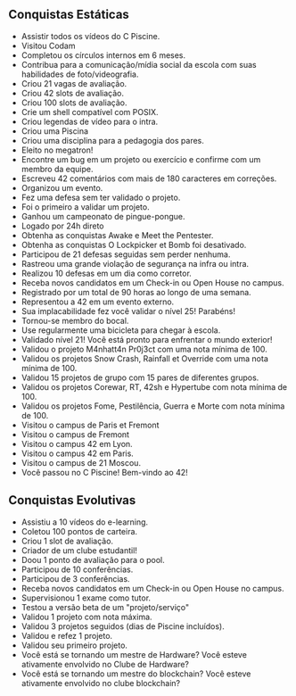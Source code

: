 ## Conquistas Estáticas

- Assistir todos os vídeos do C Piscine.<br>
- Visitou Codam<br>
- Completou os círculos internos em 6 meses.<br>
- Contribua para a comunicação/mídia social da escola com suas habilidades de foto/videografia.<br>
- Criou 21 vagas de avaliação.<br>
- Criou 42 slots de avaliação.<br>
- Criou 100 slots de avaliação.<br>
- Crie um shell compatível com POSIX.<br>
- Criou legendas de vídeo para o intra.<br>
- Criou uma Piscina<br>
- Criou uma disciplina para a pedagogia dos pares.<br>
- Eleito no megatron!<br>
- Encontre um bug em um projeto ou exercício e confirme com um membro da equipe.<br>
- Escreveu 42 comentários com mais de 180 caracteres em correções.<br>
- Organizou um evento.<br>
- Fez uma defesa sem ter validado o projeto.<br>
- Foi o primeiro a validar um projeto.<br>
- Ganhou um campeonato de pingue-pongue.<br>
- Logado por 24h direto<br>
- Obtenha as conquistas Awake e Meet the Pentester.<br>
- Obtenha as conquistas O Lockpicker et Bomb foi desativado.<br>
- Participou de 21 defesas seguidas sem perder nenhuma.<br>
- Rastreou uma grande violação de segurança na infra ou intra.<br>
- Realizou 10 defesas em um dia como corretor.<br>
- Receba novos candidatos em um Check-in ou Open House no campus.<br>
- Registrado por um total de 90 horas ao longo de uma semana.<br>
- Representou a 42 em um evento externo.<br>
- Sua implacabilidade fez você validar o nível 25! Parabéns!<br>
- Tornou-se membro do bocal.<br>
- Use regularmente uma bicicleta para chegar à escola.<br>
- Validado nível 21! Você está pronto para enfrentar o mundo exterior!<br>
- Validou o projeto M4nhatt4n Pr0j3ct com uma nota mínima de 100.<br>
- Validou os projetos Snow Crash, Rainfall et Override com uma nota mínima de 100.<br>
- Validou 15 projetos de grupo com 15 pares de diferentes grupos.<br>
- Validou os projetos Corewar, RT, 42sh e Hypertube com nota mínima de 100.<br>
- Validou os projetos Fome, Pestilência, Guerra e Morte com nota mínima de 100.<br>
- Visitou o campus de Paris et Fremont<br>
- Visitou o campus de Fremont<br>
- Visitou o campus 42 em Lyon.<br>
- Visitou o campus 42 em Paris.<br>
- Visitou o campus de 21 Moscou.<br>
- Você passou no C Piscine! Bem-vindo ao 42!<br>

## Conquistas Evolutivas
- Assistiu a 10 vídeos do e-learning.<br>
- Coletou 100 pontos de carteira.<br>
- Criou 1 slot de avaliação.<br>
- Criador de um clube estudantil!<br>
- Doou 1 ponto de avaliação para o pool.<br>
- Participou de 10 conferências.<br>
- Participou de 3 conferências.<br>
- Receba novos candidatos em um Check-in ou Open House no campus.<br>
- Supervisionou 1 exame como tutor.<br>
- Testou a versão beta de um "projeto/serviço"<br>
- Validou 1 projeto com nota máxima.<br>
- Validou 3 projetos seguidos (dias de Piscine incluídos).<br>
- Validou e refez 1 projeto.<br>
- Validou seu primeiro projeto.<br>
- Você está se tornando um mestre de Hardware? Você esteve ativamente envolvido no Clube de Hardware?<br>
- Você está se tornando um mestre do blockchain? Você esteve ativamente envolvido no clube blockchain?<br>